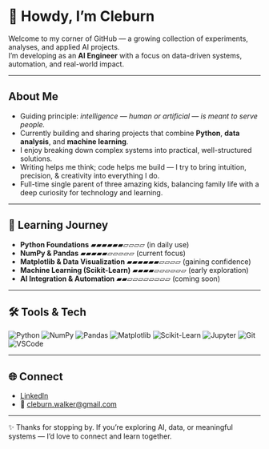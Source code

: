 # 👋 Howdy, I’m Cleburn

Welcome to my corner of GitHub — a growing collection of experiments, analyses, and applied AI projects.  
I’m developing as an **AI Engineer** with a focus on data-driven systems, automation, and real-world impact.

---

##  About Me
-  Guiding principle: *intelligence — human or artificial — is meant to serve people.*
-  Currently building and sharing projects that combine **Python**, **data analysis**, and **machine learning**.   
-  I enjoy breaking down complex systems into practical, well-structured solutions.  
-  Writing helps me think; code helps me build — I try to bring intuition, precision, & creativity into everything I do.  
-  Full-time single parent of three amazing kids, balancing family life with a deep curiosity for technology and learning.  

---

## 🧭 Learning Journey
- **Python Foundations** ▰▰▰▰▰▰▱▱▱▱ (in daily use)  
- **NumPy & Pandas** ▰▰▰▰▰▱▱▱▱▱ (current focus)  
- **Matplotlib & Data Visualization** ▰▰▰▰▰▰▱▱▱▱ (gaining confidence)  
- **Machine Learning (Scikit-Learn)** ▰▰▰▰▱▱▱▱▱▱ (early exploration)  
- **AI Integration & Automation** ▰▰▱▱▱▱▱▱▱▱ (coming soon)

---

## 🛠️ Tools & Tech
![Python](https://img.shields.io/badge/Python-3776AB?style=for-the-badge&logo=python&logoColor=white)
![NumPy](https://img.shields.io/badge/NumPy-013243?style=for-the-badge&logo=numpy&logoColor=white)
![Pandas](https://img.shields.io/badge/Pandas-150458?style=for-the-badge&logo=pandas&logoColor=white)
![Matplotlib](https://img.shields.io/badge/Matplotlib-004C99?style=for-the-badge&logo=plotly&logoColor=white)
![Scikit-Learn](https://img.shields.io/badge/Scikit--Learn-F7931E?style=for-the-badge&logo=scikit-learn&logoColor=white)
![Jupyter](https://img.shields.io/badge/Jupyter-F37626?style=for-the-badge&logo=jupyter&logoColor=white)
![Git](https://img.shields.io/badge/Git-F05032?style=for-the-badge&logo=git&logoColor=white)
![VSCode](https://img.shields.io/badge/VS_Code-007ACC?style=for-the-badge&logo=visualstudiocode&logoColor=white)

---

## 🌐 Connect
- [LinkedIn](https://www.linkedin.com/in/cleburnwalker)  
- 📧 cleburn.walker@gmail.com  

---

✨ Thanks for stopping by. If you’re exploring AI, data, or meaningful systems — I’d love to connect and learn together.

